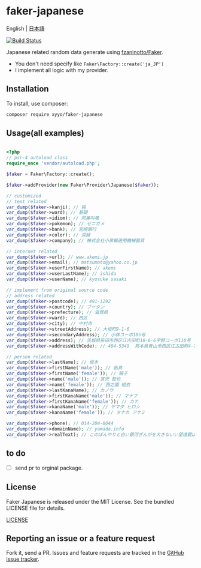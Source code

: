 # faker-japanese

English | [日本語](./README.ja_JP.md)

[![Build Status](https://travis-ci.com/xyyolab/faker-japanese.svg?branch=master)](https://travis-ci.com/xyyolab/faker-japanese)

Japanese related random data generate using [fzaninotto/Faker](https://github.com/fzaninotto/Faker).

- You don't need specify like `Faker\Factory::create('ja_JP')`
- I implement all logic with my provider.

## Installation

To install, use composer:

```bash
composer require xyyo/faker-japanese
```

## Usage(all examples)

```php

<?php
// psr-4 autoload class
require_once 'vendor/autoload.php';

$faker = Faker\Factory::create();

$faker->addProvider(new Faker\Provider\Japanese($faker));

// customized
// text related
var_dump($faker->kanji); // 純
var_dump($faker->word); // 基礎
var_dump($faker->idiom); // 阿鼻叫喚
var_dump($faker->pokemon); // ゼニガメ
var_dump($faker->bank); // 宮崎銀行
var_dump($faker->color); // 深緑
var_dump($faker->company); // 株式会社小泉輸送用機械器具

// internet related
var_dump($faker->url); // www.akemi.jp
var_dump($faker->email); // matsumoto@yahoo.co.jp
var_dump($faker->userFirstName); // akemi
var_dump($faker->userLastName); // ishida
var_dump($faker->userName); // kyosuke sasaki

// implement from original source code
// address related
var_dump($faker->postcode); // 491-1292
var_dump($faker->country); // ブータン
var_dump($faker->prefecture); // 滋賀県
var_dump($faker->ward); // 西区
var_dump($faker->city); // 中村市
var_dump($faker->streetAddress); // 大垣町9-1-6
var_dump($faker->secondaryAddress); // 小林コーポ105号
var_dump($faker->address); // 茨城県笹田市西区江古田町10-6-6宇野コーポ110号
var_dump($faker->addressWithCode); // 484-5349  熊本県青山市西区江古田町4-7-8 西之園ハイツ105号

// person related
var_dump($faker->lastName); // 坂本
var_dump($faker->firstName('male')); // 拓真
var_dump($faker->firstName('female')); // 陽子
var_dump($faker->name('male')); // 宮沢 智也
var_dump($faker->name('female')); // 西之園 結衣
var_dump($faker->lastKanaName); // カノウ
var_dump($faker->firstKanaName('male')); // マナブ
var_dump($faker->firstKanaName('female')); // カナ
var_dump($faker->kanaName('male')); // ヤマダ ヒロシ
var_dump($faker->kanaName('female')); // タナカ アケミ

var_dump($faker->phone); // 014-204-8044
var_dump($faker->domainName); // yamada.info
var_dump($faker->realText); // このぼんやりと白い銀河ぎんがを大きないい望遠鏡ぼうえんきょうで見ますと、もうたくさんの小さな星に見えるのです。
```

## to do

- [ ] send pr to orginal package.

## License

Faker Japanese is released under the MIT License. See the bundled LICENSE file for details.

[LICENSE](https://github.com/xyyolab/faker-japanese/blob/master/LICENSE)

## Reporting an issue or a feature request

Fork it, send a PR. Issues and feature requests are tracked in the
[GitHub issue tracker](https://github.com/xyyolab/faker-japanese/issues).
